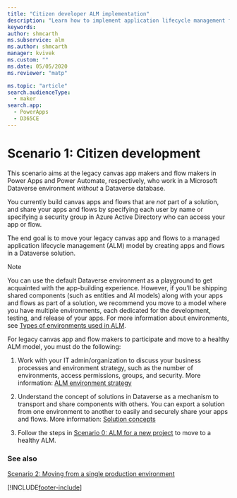 ```yaml
---
title: "Citizen developer ALM implementation"
description: "Learn how to implement application lifecycle management for Power Platform citizen development. Move legacy canvas apps and flows to a healthy ALM model."
keywords: 
author: shmcarth
ms.subservice: alm
ms.author: shmcarth
manager: kvivek
ms.custom: ""
ms.date: 05/05/2020
ms.reviewer: "matp"

ms.topic: "article"
search.audienceType: 
  - maker
search.app: 
  - PowerApps
  - D365CE
---
```

# Scenario 1: Citizen development
This scenario aims at the legacy canvas app makers and flow makers in Power Apps and Power Automate, respectively, who work in a Microsoft Dataverse environment *without* a Dataverse database.

You currently build canvas apps and flows that are *not* part of a solution, and
share your apps and flows by specifying each user by name or specifying a
security group in Azure Active Directory who can access your app or flow.

The end goal is to move your legacy canvas app and flows to a managed application lifecycle management (ALM) model by creating apps and flows in a Dataverse solution.

> [!NOTE]
> You can use the default Dataverse environment as a playground to get acquainted with the app-building experience. However, if you'll be shipping shared components (such as entities and AI models) along with your apps and flows as part of a solution, we recommend you move to a model where you have multiple environments, each dedicated for the development, testing, and release of your apps. For more information about environments, see [Types of environments used in ALM](basics-alm.md#types-of-environments-used-in-alm).

For legacy canvas app and flow makers to participate and move to a healthy ALM model, you must do the following:

1.  Work with your IT admin/organization to discuss your business processes and
    environment strategy, such as the number of environments, access
    permissions, groups, and security. More information: [ALM environment strategy](environment-strategy-alm.md)

2.  Understand the concept of solutions in Dataverse as a mechanism to transport and share components with others. You can export a solution from one environment to another to easily and securely share your apps and flows.
More information: [Solution concepts](solution-concepts-alm.md)

3.  Follow the steps in [Scenario 0: ALM for a new project](new-project-alm.md) to move to a healthy ALM.

### See also
[Scenario 2: Moving from a single production environment](move-from-single-env-alm.md)


[!INCLUDE[footer-include](../includes/footer-banner.md)]
